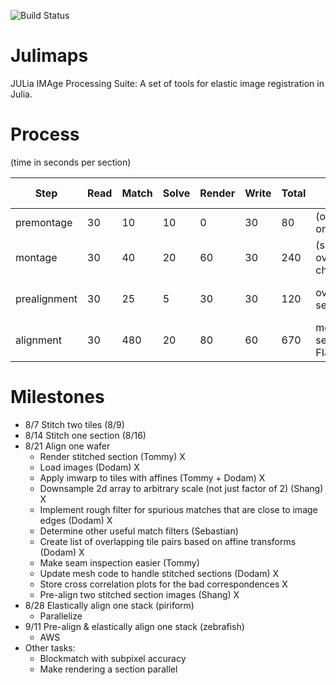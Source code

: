 ![Build Status](https://travis-ci.org/seung-lab/Julimaps.svg "travis")

# Julimaps
JULia IMAge Processing Suite:
A set of tools for elastic image registration in Julia.

# Process
(time in seconds per section)

| Step | Read | Match | Solve | Render | Write | Total | Review Method | Intervene Method |
| --- | --- | --- | --- | --- | --- | --- | --- | --- |
| premontage | 30 | 10 | 10 | 0 | 30 | 80 | (overlay tiles on overview) | NA |
| montage | 30 | 40 | 20 | 60 | 30 | 240 | (section overlay as checkerboard) | blockmatch image select |
| prealignment | 30 | 25 | 5 | 30 | 30 | 120 | overlay sections | blockmatch image select |
| alignment | 30 | 480 | 20 | 80 | 60 | 670 | movie of sections in FIJI | blockmatch image select |

# Milestones
* 8/7 Stitch two tiles (8/9)
* 8/14 Stitch one section (8/16)
* 8/21 Align one wafer
  * Render stitched section (Tommy) X
  * Load images (Dodam) X
  * Apply imwarp to tiles with affines (Tommy + Dodam) X
  * Downsample 2d array to arbitrary scale (not just factor of 2) (Shang) X
  * Implement rough filter for spurious matches that are close to image edges (Dodam) X
  * Determine other useful match filters (Sebastian)
  * Create list of overlapping tile pairs based on affine transforms (Dodam) X
  * Make seam inspection easier (Tommy)
  * Update mesh code to handle stitched sections (Dodam) X
  * Store cross correlation plots for the bad correspondences X
  * Pre-align two stitched section images (Shang) X
* 8/28 Elastically align one stack (piriform)
  * Parallelize
* 9/11 Pre-align & elastically align one stack (zebrafish)
  * AWS
* Other tasks:
  * Blockmatch with subpixel accuracy
  * Make rendering a section parallel
